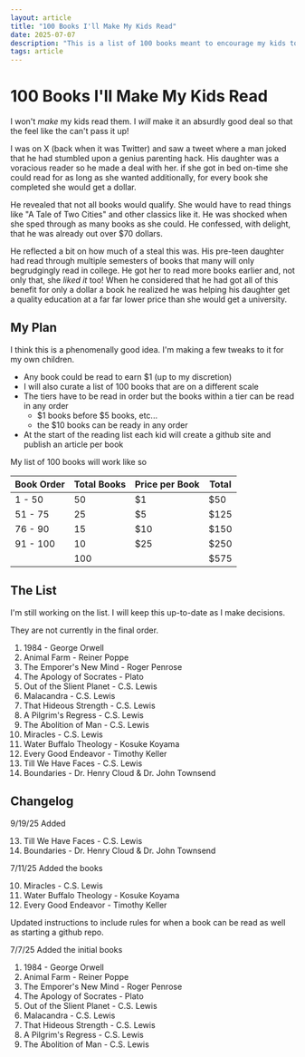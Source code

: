 ```yaml
---
layout: article
title: "100 Books I'll Make My Kids Read"
date: 2025-07-07
description: "This is a list of 100 books meant to encourage my kids to read and think crtically."
tags: article
---
```


# 100 Books I'll Make My Kids Read

I won't _make_ my kids read them. I _will_ make it an absurdly good deal so that the feel like the can't pass it up!

I was on X (back when it was Twitter) and saw a tweet where a man joked that he had stumbled upon a genius parenting hack. His daughter was a voracious reader so he made a deal with her. if she got in bed on-time she could read for as long as she wanted additionally, for every book she completed she would get a dollar. 

He revealed that not all books would qualify. She would have to read things like "A Tale of Two Cities" and other classics like it. He was shocked when she sped through as many books as she could. He confessed, with delight, that he was already out over $70 dollars.

He reflected a bit on how much of a steal this was. His pre-teen daughter had read through multiple semesters of books that many will only begrudgingly read in college. He got her to read more books earlier and, not only that, she _liked it_ too! When he considered that he had got all of this benefit for only a dollar a book he realized he was helping his daughter get a quality education at a far far lower price than she would get a university.

## My Plan

I think this is a phenomenally good idea. I'm making a few tweaks to it for my own children.

* Any book could be read to earn $1 (up to my discretion)
* I will also curate a list of 100 books that are on a different scale
* The tiers have to be read in order but the books within a tier can be read in any order
  * $1 books before $5 books, etc...
  * the $10 books can be ready in any order
* At the start of the reading list each kid will create a github site and publish an article per book


My list of 100 books will work like so

| Book Order    | Total Books   | Price per Book    | Total |
|---------------|---------------|-------------------|-------|
| 1 - 50        | 50            | $1                | $50   |
| 51 - 75       | 25            | $5                | $125  |
| 76 - 90       | 15            | $10               | $150  |
| 91 - 100      | 10            | $25               | $250  |
|               | 100           |                   | $575  |

## The List

I'm still working on the list. I will keep this up-to-date as I make decisions.

They are not currently in the final order.

1. 1984 - George Orwell
2. Animal Farm - Reiner Poppe
3. The Emporer's New Mind - Roger Penrose
4. The Apology of Socrates - Plato
5. Out of the Slient Planet - C.S. Lewis
6. Malacandra - C.S. Lewis
7. That Hideous Strength - C.S. Lewis
8. A Pilgrim's Regress - C.S. Lewis
9. The Abolition of Man - C.S. Lewis
10. Miracles - C.S. Lewis
11. Water Buffalo Theology - Kosuke Koyama
12. Every Good Endeavor - Timothy Keller
13. Till We Have Faces - C.S. Lewis
14. Boundaries - Dr. Henry Cloud & Dr. John Townsend

## Changelog

9/19/25
Added

13. Till We Have Faces - C.S. Lewis
14. Boundaries - Dr. Henry Cloud & Dr. John Townsend

7/11/25
Added the books

10. Miracles - C.S. Lewis
11. Water Buffalo Theology - Kosuke Koyama
12. Every Good Endeavor - Timothy Keller

Updated instructions to include rules for when a book can be read as well as starting a github repo.

7/7/25
Added the initial books
1. 1984 - George Orwell
2. Animal Farm - Reiner Poppe
3. The Emporer's New Mind - Roger Penrose
4. The Apology of Socrates - Plato
5. Out of the Slient Planet - C.S. Lewis
6. Malacandra - C.S. Lewis
7. That Hideous Strength - C.S. Lewis
8. A Pilgrim's Regress - C.S. Lewis
9. The Abolition of Man - C.S. Lewis
